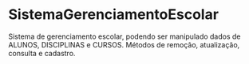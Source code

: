 # SistemaGerenciamentoEscolar
Sistema de gerenciamento escolar, podendo ser manipulado dados de ALUNOS, DISCIPLINAS e CURSOS. Métodos de remoção, atualização, consulta e cadastro.
